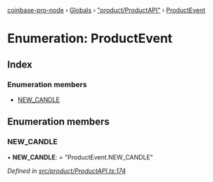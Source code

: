 [coinbase-pro-node](../README.md) › [Globals](../globals.md) › ["product/ProductAPI"](../modules/_product_productapi_.md) › [ProductEvent](_product_productapi_.productevent.md)

# Enumeration: ProductEvent

## Index

### Enumeration members

- [NEW_CANDLE](_product_productapi_.productevent.md#new_candle)

## Enumeration members

### NEW_CANDLE

• **NEW_CANDLE**: = "ProductEvent.NEW_CANDLE"

_Defined in [src/product/ProductAPI.ts:174](https://github.com/bennyn/coinbase-pro-node/blob/ea7299d/src/product/ProductAPI.ts#L174)_
